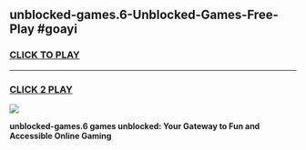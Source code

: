 
## unblocked-games.6-Unblocked-Games-Free-Play #goayi
<h3>
<a href="https://us.freeplayer.one?title=unblocked-games.6&ref=9M">CLICK TO PLAY</a></h3>
<hr>

<h3>
<a href="https://us.freeplayer.one?title=unblocked-games.6&ref=9M">CLICK 2 PLAY</a>
  
</h3>

<a href="https://us.freeplayer.one?title=unblocked-games.6&ref=9M"><img src="https://clearcache.store/games.png"></a>


**unblocked-games.6 games unblocked: Your Gateway to Fun and Accessible Online Gaming**
